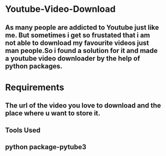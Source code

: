 # Youtube-Video-Download
## As many people are addicted to Youtube just like me. But sometimes i get so frustated that i am not able to download my favourite videos just man people.So i found a solution for it and made a youtube video downloader by the help of python packages.
# Requirements
## The url of the video you love to download and the place where u want to store it.

## Tools Used
## python package-pytube3
